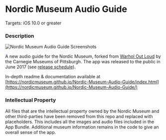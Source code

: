 # Nordic Museum Audio Guide

Targets: iOS 10.0 or greater

### Description

![Nordic Museum Audio Guide Screenshots](docs/assets/appScreenshots.png)

A new audio guide for the Nordic Museum, forked from [Warhol Out Loud](https://github.com/CMP-Studio/TheWarholOutLoud) by the Carnegie Museums of Pittsburgh. The app was released to the public in June 2017 (see [release schedule](https://github.com/NordicMuseum/Nordic-Museum-Audio-Guide/releases)).

In-depth readme & documentation available at [https://nordicmuseum.github.io/Nordic-Museum-Audio-Guide/index.html](https://nordicmuseum.github.io/Nordic-Museum-Audio-Guide/)

### Intellectual Property

All files that are the intellectual property owned by the Nordic Museum and other third-parties have been removed from this repo and replaced with placeholders. This includes all the images and audio files included in the App Bundle. Additional museum information remains in the code to give an overall sense of the app.


